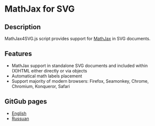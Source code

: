 # MathJax for SVG

## Description

MathJax4SVG.js script provides support for
[MathJax](https://github.com/mathjax/MathJax) in SVG documents.

## Features
* MathJax support in standalone SVG documents and included within (X)HTML either directly or via objects
* Automatical math labels placement
* Support majority of modern browsers: Firefox, Seamonkey, Chrome, Chromium, Konqueror, Safari

## GitGub pages
* [English](http://urbic.github.io/mathjax4svg/site/MathJax4SVG-en.xhtml)
* [Russuan](http://urbic.github.io/mathjax4svg/site/MathJax4SVG-ru.xhtml)

